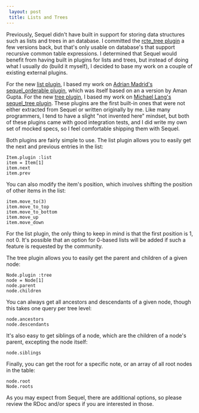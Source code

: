 ```yaml
---
 layout: post
 title: Lists and Trees
---
```


Previously, Sequel didn't have built in support for storing data structures such as lists and trees in an database.  I committed the <a href="http://github.com/jeremyevans/sequel/blob/master/lib/sequel/plugins/rcte_tree.rb">rcte_tree plugin</a> a few versions back, but that's only usable on database's that support recursive common table expressions.  I determined that Sequel would benefit from having built in plugins for lists and trees, but instead of doing what I usually do (build it myself), I decided to base my work on a couple of existing external plugins.

For the new <a href="http://github.com/jeremyevans/sequel/blob/master/lib/sequel/plugins/list.rb">list plugin</a>, I based my work on <a href="http://github.com/aemadrid/sequel_orderable">Adrian Madrid's sequel_orderable plugin</a>, which was itself based on an a version by Aman Gupta.  For the new <a href="http://github.com/jeremyevans/sequel/blob/master/lib/sequel/plugins/tree.rb">tree plugin</a>, I based my work on <a href="http://github.com/mwlang/sequel_plus/blob/master/lib/sequel_tree.rb">Michael Lang's sequel_tree plugin</a>.  These plugins are the first built-in ones that were not either extracted from Sequel or written originally by me.  Like many programmers, I tend to have a slight "not invented here" mindset, but both of these plugins came with good integration tests, and I did write my own set of mocked specs, so I feel comfortable shipping them with Sequel.

Both plugins are fairly simple to use.  The list plugin allows you to easily get the next and previous entries in the list:

    Item.plugin :list
    item = Item[1]
    item.next
    item.prev

You can also modify the item's position, which involves shifting the position of other items in the list:

    item.move_to(3)
    item.move_to_top
    item.move_to_bottom
    item.move_up
    item.move_down

For the list plugin, the only thing to keep in mind is that the first position is 1, not 0.  It's possible that an option for 0-based lists will be added if such a feature is requested by the community.

The tree plugin allows you to easily get the parent and children of a given node:

    Node.plugin :tree
    node = Node[1]
    node.parent
    node.children

You can always get all ancestors and descendants of a given node, though this takes one query per tree level:

    node.ancestors
    node.descendants

It's also easy to get siblings of a node, which are the children of a node's parent, excepting the node itself:

    node.siblings

Finally, you can get the root for a specific note, or an array of all root nodes in the table:

    node.root
    Node.roots

As you may expect from Sequel, there are additional options, so please review the RDoc and/or specs if you are interested in those.
